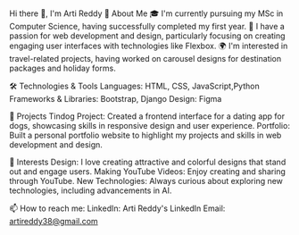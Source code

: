 Hi there 👋, I'm Arti Reddy
🌱 About Me
🎓 I'm currently pursuing my MSc in Computer Science, having successfully completed my first year.
🔭 I have a passion for web development and design, particularly focusing on creating engaging user interfaces with technologies like Flexbox.
🌍 I'm interested in travel-related projects, having worked on carousel designs for destination packages and holiday forms.


🛠️ Technologies & Tools
Languages: HTML, CSS, JavaScript,Python
Frameworks & Libraries: Bootstrap, Django
Design: Figma


💼 Projects
Tindog Project: Created a frontend interface for a dating app for dogs, showcasing skills in responsive design and user experience.
Portfolio: Built a personal portfolio website to highlight my projects and skills in web development and design.


🌈 Interests
Design: I love creating attractive and colorful designs that stand out and engage users.
Making YouTube Videos: Enjoy creating and sharing through YouTube.
New Technologies: Always curious about exploring new technologies, including advancements in AI.


📫 How to reach me:
LinkedIn: Arti Reddy's LinkedIn
Email: artireddy38@gmail.com

